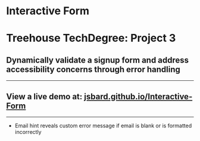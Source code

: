# Interactive Form
# Treehouse TechDegree: Project 3
## Dynamically validate a signup form and address accessibility concerns through error handling
---
## View a live demo at: [jsbard.github.io/Interactive-Form](https://jsbard.github.io/Interactive-Form)
---
* Email hint reveals custom error message if email is blank or is formatted incorrectly
